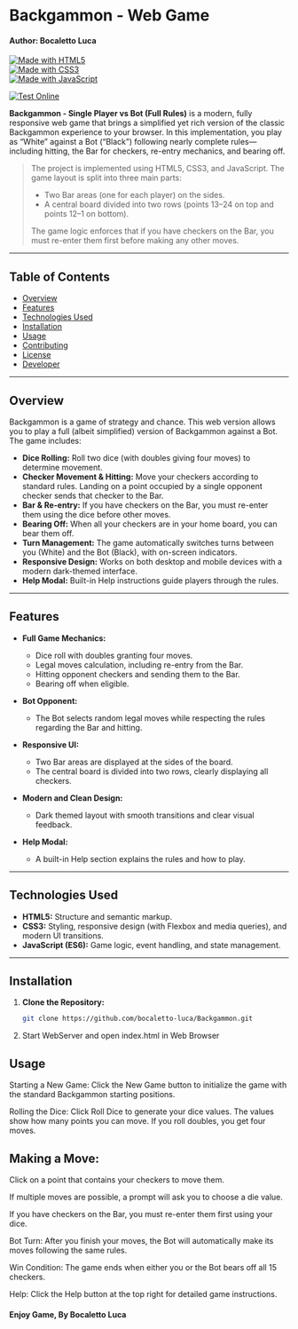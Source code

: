 # Backgammon - Web Game
#### Author: Bocaletto Luca

[![Made with HTML5](https://img.shields.io/badge/Made%20with-HTML5-E34F26?logo=html5)](https://www.w3.org/html/)  
[![Made with CSS3](https://img.shields.io/badge/Made%20with-CSS3-1572B6?logo=css3)](https://www.w3.org/Style/CSS/)  
[![Made with JavaScript](https://img.shields.io/badge/Made%20with-JavaScript-F7DF1E?logo=javascript)](https://developer.mozilla.org/docs/Web/JavaScript)    

[![Test Online](https://img.shields.io/badge/Test%20Online-Click%20Here-brightgreen?style=for-the-badge)](https://bocaletto-luca.github.io/Backgammon/)

**Backgammon - Single Player vs Bot (Full Rules)** is a modern, fully responsive web game that brings a simplified yet rich version of the classic Backgammon experience to your browser. In this implementation, you play as “White” against a Bot (“Black”) following nearly complete rules—including hitting, the Bar for checkers, re-entry mechanics, and bearing off.

> The project is implemented using HTML5, CSS3, and JavaScript. The game layout is split into three main parts:
>
> - Two Bar areas (one for each player) on the sides.
> - A central board divided into two rows (points 13–24 on top and points 12–1 on bottom).
>
> The game logic enforces that if you have checkers on the Bar, you must re-enter them first before making any other moves.

---

## Table of Contents

- [Overview](#overview)
- [Features](#features)
- [Technologies Used](#technologies-used)
- [Installation](#installation)
- [Usage](#usage)
- [Contributing](#contributing)
- [License](#license)
- [Developer](#developer)

---

## Overview

Backgammon is a game of strategy and chance. This web version allows you to play a full (albeit simplified) version of Backgammon against a Bot. The game includes:

- **Dice Rolling:** Roll two dice (with doubles giving four moves) to determine movement.
- **Checker Movement & Hitting:** Move your checkers according to standard rules. Landing on a point occupied by a single opponent checker sends that checker to the Bar.
- **Bar & Re-entry:** If you have checkers on the Bar, you must re-enter them using the dice before other moves.
- **Bearing Off:** When all your checkers are in your home board, you can bear them off.
- **Turn Management:** The game automatically switches turns between you (White) and the Bot (Black), with on-screen indicators.
- **Responsive Design:** Works on both desktop and mobile devices with a modern dark-themed interface.
- **Help Modal:** Built-in Help instructions guide players through the rules.

---

## Features

- **Full Game Mechanics:**  
  - Dice roll with doubles granting four moves.  
  - Legal moves calculation, including re-entry from the Bar.  
  - Hitting opponent checkers and sending them to the Bar.
  - Bearing off when eligible.

- **Bot Opponent:**  
  - The Bot selects random legal moves while respecting the rules regarding the Bar and hitting.
  
- **Responsive UI:**  
  - Two Bar areas are displayed at the sides of the board.  
  - The central board is divided into two rows, clearly displaying all checkers.
  
- **Modern and Clean Design:**  
  - Dark themed layout with smooth transitions and clear visual feedback.
  
- **Help Modal:**  
  - A built-in Help section explains the rules and how to play.

---

## Technologies Used

- **HTML5:** Structure and semantic markup.
- **CSS3:** Styling, responsive design (with Flexbox and media queries), and modern UI transitions.
- **JavaScript (ES6):** Game logic, event handling, and state management.

---

## Installation

1. **Clone the Repository:**

   ```bash
   git clone https://github.com/bocaletto-luca/Backgammon.git
2. Start WebServer and open index.html in Web Browser

## Usage
Starting a New Game: Click the New Game button to initialize the game with the standard Backgammon starting positions.

Rolling the Dice: Click Roll Dice to generate your dice values. The values show how many points you can move. If you roll doubles, you get four moves.

## Making a Move:

Click on a point that contains your checkers to move them.

If multiple moves are possible, a prompt will ask you to choose a die value.

If you have checkers on the Bar, you must re-enter them first using your dice.

Bot Turn: After you finish your moves, the Bot will automatically make its moves following the same rules.

Win Condition: The game ends when either you or the Bot bears off all 15 checkers.

Help: Click the Help button at the top right for detailed game instructions.

#### Enjoy Game, By Bocaletto Luca
 
